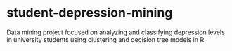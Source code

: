 # student-depression-mining
Data mining project focused on analyzing and classifying depression levels in university students using clustering and decision tree models in R.
